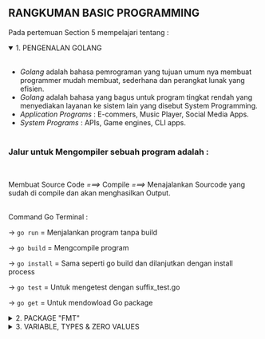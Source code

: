 ## RANGKUMAN BASIC PROGRAMMING

Pada pertemuan Section 5 mempelajari tentang :

<details open>
<summary>1. PENGENALAN GOLANG</summary>
<br>

- _Golang_ adalah bahasa pemrograman yang tujuan umum nya membuat programmer mudah membuat, sederhana dan perangkat lunak yang efisien.
  <br>
- _Golang_ adalah bahasa yang bagus untuk program tingkat rendah yang menyediakan layanan ke sistem lain yang disebut System Programming.
  <br>
- _Application Programs_ : E-commers, Music Player, Social Media Apps.
  <br>
- _System Programs_ : APIs, Game engines, CLI apps.
  <br>
  <br>

### Jalur untuk Mengompiler sebuah program adalah :

<br>

Membuat Source Code _===>_ Compile _===>_ Menajalankan Sourcode yang sudah di compile dan akan menghasilkan Output.
<br>
<br>

Command Go Terminal :
<br>

-> `go run` = Menjalankan program tanpa build
<br>

-> `go build` = Mengcompile program
<br>

-> `go install` = Sama seperti go build dan dilanjutkan dengan install process
<br>

-> `go test` = Untuk mengetest dengan suffix_test.go
<br>

-> `go get` = Untuk mendowload Go package

</details>

<details>
<summary>2. PACKAGE "FMT"</summary>
<br>
Output :
  <br>

- `fmt.Printf()` = Untuk mendeklarasikan format verb
  <br>
- `fmt.Prinln()` = Untuk mencetak baris baru
  <br>
- `fmt.Sprintf()` = Untuk mencetak String dan mendeklarasikan format verb String
  <br>
  <br>

Scanning :
<br>

- `fmt.Scanln()` = Untuk membuat inputan
  <br>
  <br>

Format Verb : %T, %v, %s, %q, %d

</details>

<details>
<summary>3. VARIABLE, TYPES & ZERO VALUES</summary>
<br>
Variable digunakan untuk menyimpan informasi dalam program komputer, mereka menyediakan cara pelabelan data dengan nama deskriptif dan mereka memiliki tipe data (Integer, String, Boolean)
<br>
<br>

Data Types :
<br>
-> Boolean = True dan False
<br>
-> Numeric = Interger, Float, Complex
<br>
-> String
<br>
<br>

Type Declaration :
<br>
==> `var (variable_name) (type_data)`
<br>
==> `var (variable_name) (type_data) = (value)`
<br>
==> `(variable_name) := (value)`
<br>
<br>

Zero Value adalah Default Value yang ada di tipe-tipe data
<br>
Contohnya :
<br>

- Boolean = false
- <br>
- Float = 0.0
- <br>
- Integer = 0
- <br>
- String = ""
  <br>
  <br>

</details>
